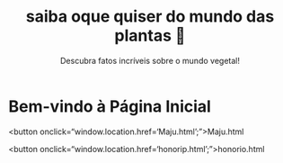 <html lang="pt-BR">
<head>
  <meta charset="UTF-8">
  <meta name="viewport" content="width=device-width, initial-scale=1.0">
  <title>Curiosidades de Plantas</title>
  <link rel="stylesheet" href="styles.css">
</head>
<body>
  <header>
    <h1> saiba oque quiser do mundo das plantas 🌱</h1>
    <p>Descubra fatos incríveis sobre o mundo vegetal!</p>
  </header> 


<h1>Bem-vindo à Página Inicial</h1>

  <!-- Botão 1: redireciona para Maju.html -->
  <button onclick=“window.location.href=‘Maju.html’;”>Maju.html</button>

  <!-- Botão 2: redireciona para honorio.html -->
  <button onclick=“window.location.href=‘honorip.html’;”>honorio.html</button>

</body>
</html>

    










  











  

